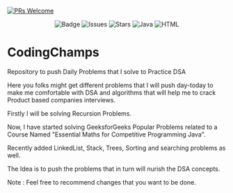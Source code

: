 [![PRs Welcome](https://img.shields.io/badge/PRs-welcome-brightgreen.svg?style=flat-square)](http://makeapullrequest.com)
<p align="center">
    <img src="https://img.shields.io/badge/Coding-Champs-blue" alt="Badge" />
    <img src="https://img.shields.io/github/issues/ankit-95/CodingChamps" alt="Issues" />
    <img src="https://img.shields.io/github/stars/ankit-95/CodingChamps" alt="Stars" />
    <img src="https://img.shields.io/badge/Java-99.99%20%25-brightgreen" alt="Java" />
    <img src="https://img.shields.io/badge/HTML-0.1%20%25-brightgreen" alt="HTML" />
</p>


# CodingChamps
Repository to push Daily Problems that I solve to Practice DSA

Here you folks might get different problems that I will push day-today to make me comfortable with DSA and algorithms that will help me to crack Product based companies interviews.

Firstly I will be solving Recursion Problems.

Now, I have started solving GeeksforGeeks Popular Problems related to a Course Named "Essential Maths for Competitive Programming Java".

Recently added LinkedList, Stack, Trees, Sorting and searching problems as well. 

The Idea is to push the problems that in turn will nurish the DSA concepts.

Note : Feel free to recommend changes that you want to be done.

